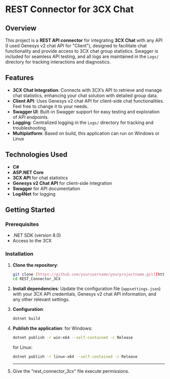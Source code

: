 # REST Connector for 3CX Chat

## Overview

This project is a **REST API connector** for integrating **3CX Chat** with any API (I used Genesys v2 chat API for "Client"), designed to facilitate chat functionality and provide access to 3CX chat group statistics. Swagger is included for seamless API testing, and all logs are maintained in the `Logs/` directory for tracking interactions and diagnostics.

## Features

- **3CX Chat Integration**: Connects with 3CX’s API to retrieve and manage chat statistics, enhancing your chat solution with detailed group data.
- **Client API**: Uses Genesys v2 chat API for client-side chat functionalities. Feel free to change it to your needs.
- **Swagger UI**: Built-in Swagger support for easy testing and exploration of API endpoints.
- **Logging**: Centralized logging in the `Logs/` directory for tracking and troubleshooting.
- **Multiplatform**: Based on build, this application can run on Windows or Linux

## Technologies Used

- **C#**
- **ASP.NET Core**
- **3CX API** for chat statistics
- **Genesys v2 Chat API** for client-side integration
- **Swagger** for API documentation
- **Log4Net** for logging

## Getting Started

### Prerequisites

- .NET SDK (version 8.0)
- Access to the 3CX

### Installation

1. **Clone the repository**:
    ```bash
    git clone [https://github.com/yourusername/yourprojectname.git](https://github.com/JahyLuky/REST_Connector_3CX.git)
    cd REST_Connector_3CX
    ```

2. **Install dependencies**:
   Update the configuration file (`appsettings.json`) with your 3CX API credentials, Genesys v2 chat API information, and any other relevant settings.

4. **Configuration**:  
    ```bash
    dotnet build
    ```

5. **Publish the application**:
   for Windows:
    ```bash
    dotnet publish -r win-x64 --self-contained -c Release
    ```
   for Linux:
    ```bash
    dotnet publish -r linux-x64 --self-contained -c Release
    ```
7. ****
   Give the "rest_connector_3cx" file execute permissions.



